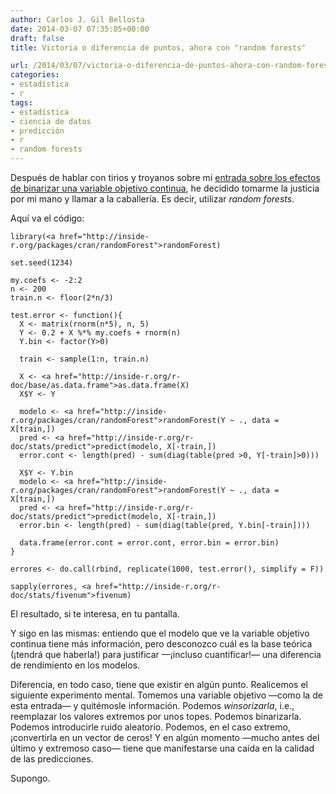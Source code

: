 ```yaml
---
author: Carlos J. Gil Bellosta
date: 2014-03-07 07:35:05+00:00
draft: false
title: Victoria o diferencia de puntos, ahora con "random forests"

url: /2014/03/07/victoria-o-diferencia-de-puntos-ahora-con-random-forests/
categories:
- estadística
- r
tags:
- estadística
- ciencia de datos
- predicción
- r
- random forests
---
```


Después de hablar con tirios y troyanos sobre mi [entrada sobre los efectos de binarizar una variable objetivo continua](http://www.datanalytics.com/2014/03/04/victoria-o-diferencia-de-puntos-lm-o-glm/), he decidido tomarme la justicia por mi mano y llamar a la caballería. Es decir, utilizar _random forests_.

Aquí va el código:



    library(<a href="http://inside-r.org/packages/cran/randomForest">randomForest)

    set.seed(1234)

    my.coefs <- -2:2
    n <- 200
    train.n <- floor(2*n/3)

    test.error <- function(){
      X <- matrix(rnorm(n*5), n, 5)
      Y <- 0.2 + X %*% my.coefs + rnorm(n)
      Y.bin <- factor(Y>0)

      train <- sample(1:n, train.n)

      X <- <a href="http://inside-r.org/r-doc/base/as.data.frame">as.data.frame(X)
      X$Y <- Y

      modelo <- <a href="http://inside-r.org/packages/cran/randomForest">randomForest(Y ~ ., data = X[train,])
      pred <- <a href="http://inside-r.org/r-doc/stats/predict">predict(modelo, X[-train,])
      error.cont <- length(pred) - sum(diag(table(pred >0, Y[-train]>0)))

      X$Y <- Y.bin
      modelo <- <a href="http://inside-r.org/packages/cran/randomForest">randomForest(Y ~ ., data = X[train,])
      pred <- <a href="http://inside-r.org/r-doc/stats/predict">predict(modelo, X[-train,])
      error.bin <- length(pred) - sum(diag(table(pred, Y.bin[-train])))

      data.frame(error.cont = error.cont, error.bin = error.bin)
    }

    errores <- do.call(rbind, replicate(1000, test.error(), simplify = F))

    sapply(errores, <a href="http://inside-r.org/r-doc/stats/fivenum">fivenum)



El resultado, si te interesa, en tu pantalla.

Y sigo en las mismas: entiendo que el modelo que ve la variable objetivo continua tiene más información, pero desconozco cuál es la base teórica (¡tendrá que haberla!) para justificar —¡incluso cuantificar!— una diferencia de rendimiento en los modelos.

Diferencia, en todo caso, tiene que existir en algún punto. Realicemos el siguiente experimento mental. Tomemos una variable objetivo —como la de esta entrada— y quitémosle información. Podemos _winsorizarla_, i.e., reemplazar los valores extremos por unos topes. Podemos binarizarla. Podemos introducirle ruido aleatorio. Podemos, en el caso extremo, ¡convertirla en un vector de ceros! Y en algún momento —mucho antes del último y extremoso caso— tiene que manifestarse una caída en la calidad de las predicciones.

Supongo.
